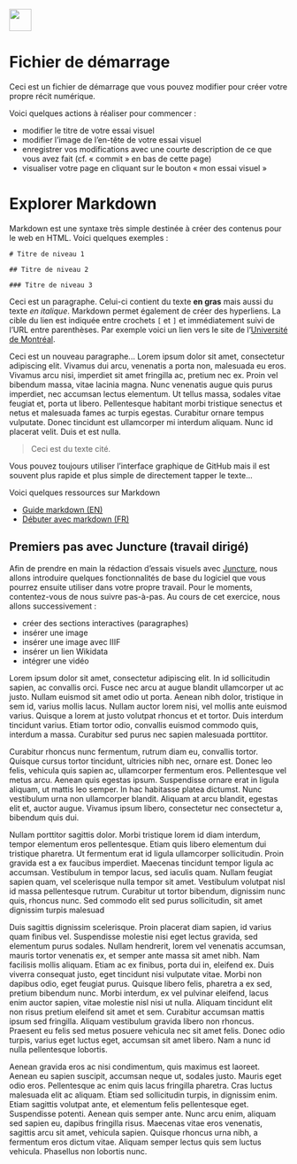 <a href="https://juncture-digital.org"><img src="https://raw.githubusercontent.com/digitalArtHistory/recits-numeriques/main/images/btn_juncture.svg" style="height:40px"></a>

<param ve-config 
       title="depart" 
       banner="/images/ViennaDioscoridesFolio483vBirds.jpg" 
       layout="vertical">

# Fichier de démarrage

Ceci est un fichier de démarrage que vous pouvez modifier pour créer votre propre récit numérique.

Voici quelques actions à réaliser pour commencer :
- modifier le titre de votre essai visuel
- modifier l’image de l’en-tête de votre essai visuel
- enregistrer vos modifications avec une courte description de ce que vous avez fait (cf. « commit » en bas de cette page)
- visualiser votre page en cliquant sur le bouton « mon essai visuel »

  
# Explorer Markdown

Markdown est une syntaxe très simple destinée à créer des contenus pour le web en HTML. Voici quelques exemples :

```
# Titre de niveau 1

## Titre de niveau 2

### Titre de niveau 3
```

Ceci est un paragraphe. Celui-ci contient du texte **en gras** mais aussi du texte *en italique*. Markdown permet également de créer des hyperliens. La cible du lien est indiquée entre crochets `[` et `]` et immédiatement suivi de l’URL entre parenthèses. Par exemple voici un lien vers le site de l’[Université de Montréal](http://www.umontreal.ca).

Ceci est un nouveau paragraphe...  Lorem ipsum dolor sit amet, consectetur adipiscing elit. Vivamus dui arcu, venenatis a porta non, malesuada eu eros. Vivamus arcu nisi, imperdiet sit amet fringilla ac, pretium nec ex. Proin vel bibendum massa, vitae lacinia magna. Nunc venenatis augue quis purus imperdiet, nec accumsan lectus elementum. Ut tellus massa, sodales vitae feugiat et, porta ut libero. Pellentesque habitant morbi tristique senectus et netus et malesuada fames ac turpis egestas. Curabitur ornare tempus vulputate. Donec tincidunt est ullamcorper mi interdum aliquam. Nunc id placerat velit. Duis et est nulla. 

> Ceci est du texte cité.

Vous pouvez toujours utiliser l’interface graphique de GitHub mais il est souvent plus rapide et plus simple de directement tapper le texte...

Voici quelques ressources sur Markdown
- [Guide markdown (EN)](https://docs.github.com/en/get-started/writing-on-github/getting-started-with-writing-and-formatting-on-github/basic-writing-and-formatting-syntax)
- [Débuter avec markdown (FR)](https://programminghistorian.org/fr/lecons/debuter-avec-markdown)

## Premiers pas avec Juncture (travail dirigé)

Afin de prendre en main la rédaction d’essais visuels avec [Juncture](https://juncture-digital.org/), nous allons introduire quelques fonctionnalités de base du logiciel que vous pourrez ensuite utiliser dans votre propre travail. Pour le moments, contentez-vous de nous suivre pas-à-pas. Au cours de cet exercice, nous allons successivement :
- créer des sections interactives (paragraphes)
- insérer une image
- insérer une image avec IIIF
- insérer un lien Wikidata
- intégrer une vidéo

Lorem ipsum dolor sit amet, consectetur adipiscing elit. In id sollicitudin sapien, ac convallis orci. Fusce nec arcu at augue blandit ullamcorper ut ac justo. Nullam euismod sit amet odio ut porta. Aenean nibh dolor, tristique in sem id, varius mollis lacus. Nullam auctor lorem nisi, vel mollis ante euismod varius. Quisque a lorem at justo volutpat rhoncus et et tortor. Duis interdum tincidunt varius. Etiam tortor odio, convallis euismod commodo quis, interdum a massa. Curabitur sed purus nec sapien malesuada porttitor.

Curabitur rhoncus nunc fermentum, rutrum diam eu, convallis tortor. Quisque cursus tortor tincidunt, ultricies nibh nec, ornare est. Donec leo felis, vehicula quis sapien ac, ullamcorper fermentum eros. Pellentesque vel metus arcu. Aenean quis egestas ipsum. Suspendisse ornare erat in ligula aliquam, ut mattis leo semper. In hac habitasse platea dictumst. Nunc vestibulum urna non ullamcorper blandit. Aliquam at arcu blandit, egestas elit et, auctor augue. Vivamus ipsum libero, consectetur nec consectetur a, bibendum quis dui.

Nullam porttitor sagittis dolor. <span data-click-image-zoomto="2829,250,1631,1193"> Morbi tristique lorem id diam interdum, tempor elementum eros pellentesque. Etiam quis libero elementum dui tristique pharetra. Ut fermentum erat id ligula ullamcorper sollicitudin. Proin gravida est a ex faucibus imperdiet. Maecenas tincidunt tempor ligula ac accumsan. Vestibulum in tempor lacus, sed iaculis quam. <span data-click-image-zoomto="515,870,1637,1293"> Nullam feugiat sapien quam, vel scelerisque nulla tempor sit amet. Vestibulum volutpat nisl id massa pellentesque rutrum. Curabitur ut tortor bibendum, dignissim nunc quis, rhoncus nunc. Sed commodo elit sed purus sollicitudin, sit amet dignissim turpis malesuad
<param ve-image manifest="https://gallica.bnf.fr/iiif/ark:/12148/btv1b52505437z/manifest.json" seq="4"/>

Duis sagittis dignissim scelerisque. Proin placerat diam sapien, id varius quam finibus vel. Suspendisse molestie nisi eget lectus gravida, sed elementum purus sodales. Nullam hendrerit, lorem vel venenatis accumsan, mauris tortor venenatis ex, et semper ante massa sit amet nibh. Nam facilisis mollis aliquam. Etiam ac ex finibus, porta dui in, eleifend ex. Duis viverra consequat justo, eget tincidunt nisi vulputate vitae. Morbi non dapibus odio, eget feugiat purus. Quisque libero felis, pharetra a ex sed, pretium bibendum nunc. Morbi interdum, ex vel pulvinar eleifend, lacus enim auctor sapien, vitae molestie nisl nisi ut nulla. Aliquam tincidunt elit non risus pretium eleifend sit amet et sem. Curabitur accumsan mattis ipsum sed fringilla. Aliquam vestibulum gravida libero non rhoncus. Praesent eu felis sed metus posuere vehicula nec sit amet felis. Donec odio turpis, varius eget luctus eget, accumsan sit amet libero. Nam a nunc id nulla pellentesque lobortis.

Aenean gravida eros ac nisi condimentum, quis maximus est laoreet. Aenean eu sapien suscipit, accumsan neque ut, sodales justo. Mauris eget odio eros. Pellentesque ac enim quis lacus fringilla pharetra. Cras luctus malesuada elit ac aliquam. Etiam sed sollicitudin turpis, in dignissim enim. Etiam sagittis volutpat ante, et elementum felis pellentesque eget. Suspendisse potenti. Aenean quis semper ante. Nunc arcu enim, aliquam sed sapien eu, dapibus fringilla risus. Maecenas vitae eros venenatis, sagittis arcu sit amet, vehicula sapien. Quisque rhoncus urna nibh, a fermentum eros dictum vitae. Aliquam semper lectus quis sem luctus vehicula. Phasellus non lobortis nunc.
